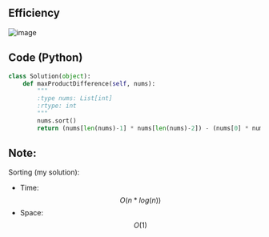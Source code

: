 ## Efficiency
![image](https://github.com/KCP17/Leetcode-solutions/assets/148914885/c7f90730-c532-416e-bd34-a71c0b256a5e)

## Code (Python)
```python []
class Solution(object):
    def maxProductDifference(self, nums):
        """
        :type nums: List[int]
        :rtype: int
        """
        nums.sort()
        return (nums[len(nums)-1] * nums[len(nums)-2]) - (nums[0] * nums[1])
```
## Note:
Sorting (my solution):
- Time: $$O(n * log (n))$$
- Space: $$O(1)$$
